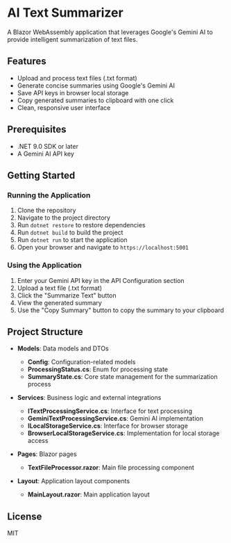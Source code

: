 ﻿# AI Text Summarizer

A Blazor WebAssembly application that leverages Google's Gemini AI to provide intelligent summarization of text files.

## Features

- Upload and process text files (.txt format)
- Generate concise summaries using Google's Gemini AI
- Save API keys in browser local storage
- Copy generated summaries to clipboard with one click
- Clean, responsive user interface

## Prerequisites

- .NET 9.0 SDK or later
- A Gemini AI API key

## Getting Started

### Running the Application

1. Clone the repository
2. Navigate to the project directory
3. Run `dotnet restore` to restore dependencies
4. Run `dotnet build` to build the project
5. Run `dotnet run` to start the application
6. Open your browser and navigate to `https://localhost:5001`

### Using the Application

1. Enter your Gemini API key in the API Configuration section
2. Upload a text file (.txt format)
3. Click the "Summarize Text" button
4. View the generated summary
5. Use the "Copy Summary" button to copy the summary to your clipboard

## Project Structure

- **Models**: Data models and DTOs
  - **Config**: Configuration-related models
  - **ProcessingStatus.cs**: Enum for processing state
  - **SummaryState.cs**: Core state management for the summarization process

- **Services**: Business logic and external integrations
  - **ITextProcessingService.cs**: Interface for text processing
  - **GeminiTextProcessingService.cs**: Gemini AI implementation
  - **ILocalStorageService.cs**: Interface for browser storage
  - **BrowserLocalStorageService.cs**: Implementation for local storage access

- **Pages**: Blazor pages
  - **TextFileProcessor.razor**: Main file processing component

- **Layout**: Application layout components
  - **MainLayout.razor**: Main application layout

## License

MIT
